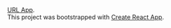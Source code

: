 [URL App](https://reactcurso-45fec.firebaseapp.com/).<br>
This project was bootstrapped with [Create React App](https://github.com/facebookincubator/create-react-app).

